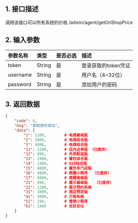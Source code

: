 ## 1. 接口描述

调用该接口可以所有系统的价格 /admin/agent/getOriShopPrice

## 2. 输入参数

| 参数名称 | 类型 | 是否必选 | 描述 |
| :--- | :--- | :--- | :--- |
| token | String | 是 | 登录获取的token凭证 |
| username | String | 是 | 用户名（4~32位） |
| password | String | 是 | 添加用户的密码 |

## 3. 返回数据

```json
{
    "code": 0,
    "msg": "获取原价成功",
    "data": {
        "1": 1200,        # 电商基础版
        "2": 3800,        # 电商综合版
        "3": 4800,        # 电商综合版
        "11": 2200,       # 店内点单版 （已废弃）
        "12": 998,        # 外卖配送版
        "13": 2400,       # 餐饮综合版
        "14": 2400,       # O2O综合版
        "15": 4800,       # 餐饮多门店版
        "16": 4800,       # 商圈小程序  （已废弃）
        "17": 8800,       # 商圈高级版
        "21": 998,        # 展示基础版   （已废弃）
        "22": 1200,       # 展示预约系统
        "31": 3800,       # 酒店预定版  
        "41": 4800,       # 万能系统
        "51": 299,        # 营销小程序
        "61": 2400        # 社区论坛
    }
}
```



